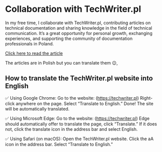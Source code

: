 # Collaboration with TechWriter.pl

In my free time, I collaborate with TechWriter.pl, contributing articles on technical documentation and sharing knowledge in the field of technical communication. It’s a great opportunity for personal growth, exchanging experiences, and supporting the community of documentation professionals in Poland.


[Click here to read the article](https://techwriter.pl/tooltip-w-teorii-i-praktyce/)

The articles are in Polish but you can translate them 😉, 

## How to translate the TechWriter.pl website into English
✅ Using Google Chrome:
Go to the website: (https://techwriter.pl)
Right-click anywhere on the page.
Select “Translate to English.”
Done! The site will be automatically translated.

✅ Using Microsoft Edge:
Go to the website: (https://techwriter.pl)
Edge should automatically offer to translate the page, click “Translate.”
If it does not, click the translate icon in the address bar and select English.

✅ Using Safari (on macOS):
Open the TechWriter.pl website.
Click the aA icon in the address bar.
Select “Translate to English.”
